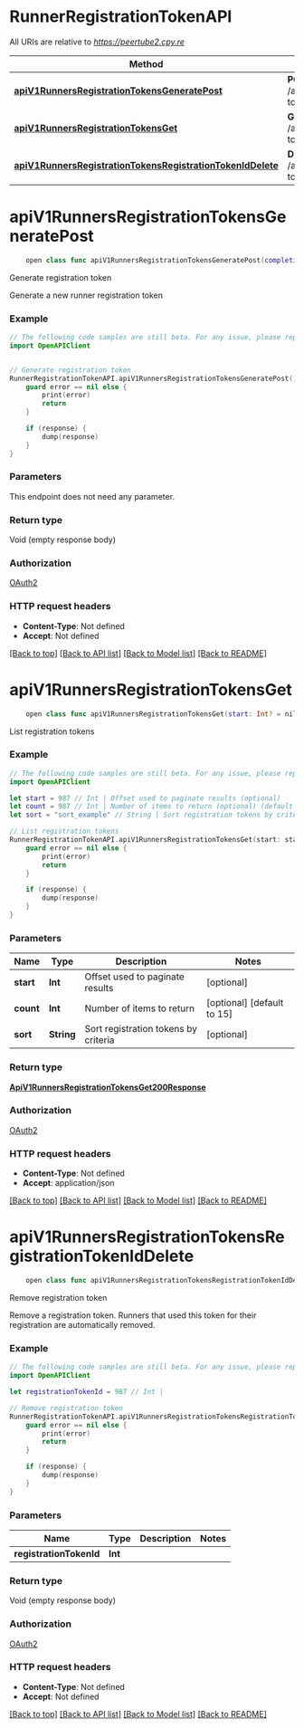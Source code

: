 # RunnerRegistrationTokenAPI

All URIs are relative to *https://peertube2.cpy.re*

Method | HTTP request | Description
------------- | ------------- | -------------
[**apiV1RunnersRegistrationTokensGeneratePost**](RunnerRegistrationTokenAPI.md#apiv1runnersregistrationtokensgeneratepost) | **POST** /api/v1/runners/registration-tokens/generate | Generate registration token
[**apiV1RunnersRegistrationTokensGet**](RunnerRegistrationTokenAPI.md#apiv1runnersregistrationtokensget) | **GET** /api/v1/runners/registration-tokens | List registration tokens
[**apiV1RunnersRegistrationTokensRegistrationTokenIdDelete**](RunnerRegistrationTokenAPI.md#apiv1runnersregistrationtokensregistrationtokeniddelete) | **DELETE** /api/v1/runners/registration-tokens/{registrationTokenId} | Remove registration token


# **apiV1RunnersRegistrationTokensGeneratePost**
```swift
    open class func apiV1RunnersRegistrationTokensGeneratePost(completion: @escaping (_ data: Void?, _ error: Error?) -> Void)
```

Generate registration token

Generate a new runner registration token

### Example
```swift
// The following code samples are still beta. For any issue, please report via http://github.com/OpenAPITools/openapi-generator/issues/new
import OpenAPIClient


// Generate registration token
RunnerRegistrationTokenAPI.apiV1RunnersRegistrationTokensGeneratePost() { (response, error) in
    guard error == nil else {
        print(error)
        return
    }

    if (response) {
        dump(response)
    }
}
```

### Parameters
This endpoint does not need any parameter.

### Return type

Void (empty response body)

### Authorization

[OAuth2](../README.md#OAuth2)

### HTTP request headers

 - **Content-Type**: Not defined
 - **Accept**: Not defined

[[Back to top]](#) [[Back to API list]](../README.md#documentation-for-api-endpoints) [[Back to Model list]](../README.md#documentation-for-models) [[Back to README]](../README.md)

# **apiV1RunnersRegistrationTokensGet**
```swift
    open class func apiV1RunnersRegistrationTokensGet(start: Int? = nil, count: Int? = nil, sort: Sort_apiV1RunnersRegistrationTokensGet? = nil, completion: @escaping (_ data: ApiV1RunnersRegistrationTokensGet200Response?, _ error: Error?) -> Void)
```

List registration tokens

### Example
```swift
// The following code samples are still beta. For any issue, please report via http://github.com/OpenAPITools/openapi-generator/issues/new
import OpenAPIClient

let start = 987 // Int | Offset used to paginate results (optional)
let count = 987 // Int | Number of items to return (optional) (default to 15)
let sort = "sort_example" // String | Sort registration tokens by criteria (optional)

// List registration tokens
RunnerRegistrationTokenAPI.apiV1RunnersRegistrationTokensGet(start: start, count: count, sort: sort) { (response, error) in
    guard error == nil else {
        print(error)
        return
    }

    if (response) {
        dump(response)
    }
}
```

### Parameters

Name | Type | Description  | Notes
------------- | ------------- | ------------- | -------------
 **start** | **Int** | Offset used to paginate results | [optional] 
 **count** | **Int** | Number of items to return | [optional] [default to 15]
 **sort** | **String** | Sort registration tokens by criteria | [optional] 

### Return type

[**ApiV1RunnersRegistrationTokensGet200Response**](ApiV1RunnersRegistrationTokensGet200Response.md)

### Authorization

[OAuth2](../README.md#OAuth2)

### HTTP request headers

 - **Content-Type**: Not defined
 - **Accept**: application/json

[[Back to top]](#) [[Back to API list]](../README.md#documentation-for-api-endpoints) [[Back to Model list]](../README.md#documentation-for-models) [[Back to README]](../README.md)

# **apiV1RunnersRegistrationTokensRegistrationTokenIdDelete**
```swift
    open class func apiV1RunnersRegistrationTokensRegistrationTokenIdDelete(registrationTokenId: Int, completion: @escaping (_ data: Void?, _ error: Error?) -> Void)
```

Remove registration token

Remove a registration token. Runners that used this token for their registration are automatically removed.

### Example
```swift
// The following code samples are still beta. For any issue, please report via http://github.com/OpenAPITools/openapi-generator/issues/new
import OpenAPIClient

let registrationTokenId = 987 // Int | 

// Remove registration token
RunnerRegistrationTokenAPI.apiV1RunnersRegistrationTokensRegistrationTokenIdDelete(registrationTokenId: registrationTokenId) { (response, error) in
    guard error == nil else {
        print(error)
        return
    }

    if (response) {
        dump(response)
    }
}
```

### Parameters

Name | Type | Description  | Notes
------------- | ------------- | ------------- | -------------
 **registrationTokenId** | **Int** |  | 

### Return type

Void (empty response body)

### Authorization

[OAuth2](../README.md#OAuth2)

### HTTP request headers

 - **Content-Type**: Not defined
 - **Accept**: Not defined

[[Back to top]](#) [[Back to API list]](../README.md#documentation-for-api-endpoints) [[Back to Model list]](../README.md#documentation-for-models) [[Back to README]](../README.md)

